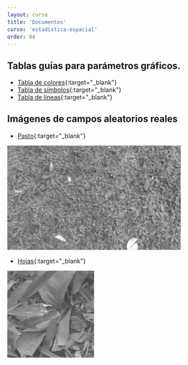 ```yaml
---
layout: curso
title: 'Documentos'
curso: 'estadistica-espacial'
order: 04
---
```


## Tablas guías para parámetros gráficos.
- [Tabla de colores](./docs/ColorChart.pdf){:target="_blank"}
- [Tabla de símbolos](./docs/points.png){:target="_blank"}
- [Tabla de líneas](./docs/lines.png){:target="_blank"}

## Imágenes de campos aleatorios reales

- [Pasto](./docs/pasto1.png){:target="_blank"}

![Pasto](./docs/pasto1.png)

- [Hojas](./docs/hojas1.png){:target="_blank"}

![Hojas](./docs/hojas1.png)

